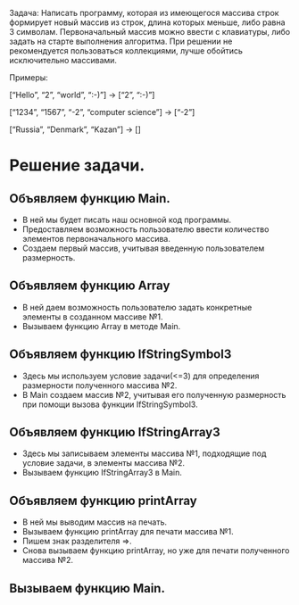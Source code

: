 Задача: Написать программу, которая из имеющегося массива строк формирует новый массив из строк, длина которых меньше, либо равна 3 символам. Первоначальный массив можно ввести с клавиатуры, либо задать на старте выполнения алгоритма. При решении не рекомендуется пользоваться коллекциями, лучше обойтись исключительно массивами.

Примеры:

[“Hello”, “2”, “world”, “:-)”] → [“2”, “:-)”]

[“1234”, “1567”, “-2”, “computer science”] → [“-2”]

[“Russia”, “Denmark”, “Kazan”] → []

# Решение задачи.

## Объявляем функцию Main. 
* В ней мы будет писать наш основной код программы. 
* Предоставляем возможность пользователю ввести количество элементов первоначального массива.
* Создаем первый массив, учитывая введенную пользователем размерность.
## Объявляем функцию Array
* В ней даем возможность пользователю задать конкретные элементы в созданном массиве №1.
* Вызываем функцию Array в методе Main.
## Объявляем функцию IfStringSymbol3
* Здесь мы используем условие задачи(<=3) для определения размерности полученного массива №2.
* В Main создаем массив №2, учитывая его полученную размерность при помощи вызова функции IfStringSymbol3.
## Объявляем функцию IfStringArray3
* Здесь мы записываем элементы массива №1, подходящие под условие задачи, в элементы массива №2.
* Вызываем функцию IfStringArray3 в Main.
## Объявляем функцию printArray
* В ней мы выводим массив на печать.
* Вызываем функцию printArray для печати массива №1.
* Пишем знак разделителя =>.
* Снова вызываем функцию printArray, но уже для печати полученного массива №2.
## Вызываем функцию Main.